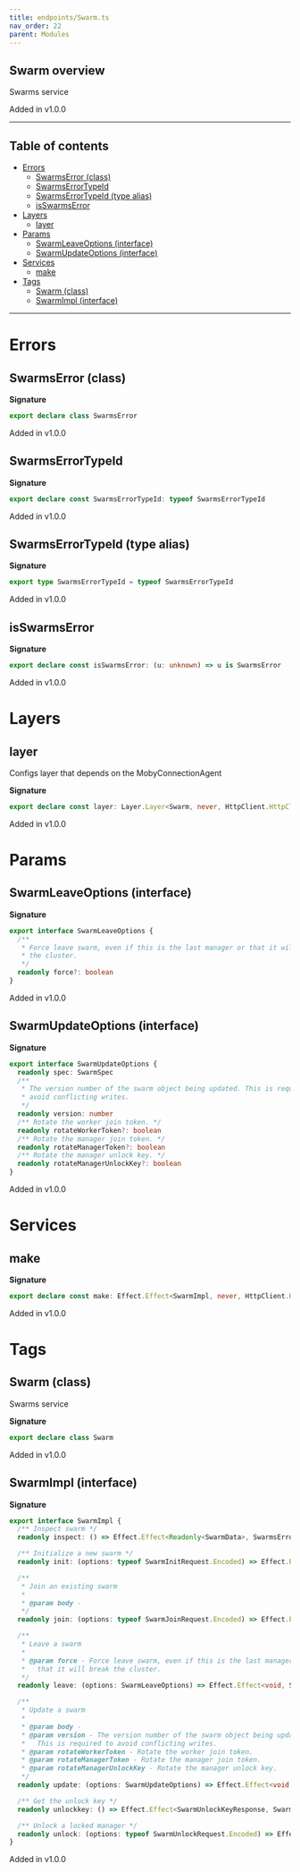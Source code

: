 ```yaml
---
title: endpoints/Swarm.ts
nav_order: 22
parent: Modules
---
```


## Swarm overview

Swarms service

Added in v1.0.0

---

<h2 class="text-delta">Table of contents</h2>

- [Errors](#errors)
  - [SwarmsError (class)](#swarmserror-class)
  - [SwarmsErrorTypeId](#swarmserrortypeid)
  - [SwarmsErrorTypeId (type alias)](#swarmserrortypeid-type-alias)
  - [isSwarmsError](#isswarmserror)
- [Layers](#layers)
  - [layer](#layer)
- [Params](#params)
  - [SwarmLeaveOptions (interface)](#swarmleaveoptions-interface)
  - [SwarmUpdateOptions (interface)](#swarmupdateoptions-interface)
- [Services](#services)
  - [make](#make)
- [Tags](#tags)
  - [Swarm (class)](#swarm-class)
  - [SwarmImpl (interface)](#swarmimpl-interface)

---

# Errors

## SwarmsError (class)

**Signature**

```ts
export declare class SwarmsError
```

Added in v1.0.0

## SwarmsErrorTypeId

**Signature**

```ts
export declare const SwarmsErrorTypeId: typeof SwarmsErrorTypeId
```

Added in v1.0.0

## SwarmsErrorTypeId (type alias)

**Signature**

```ts
export type SwarmsErrorTypeId = typeof SwarmsErrorTypeId
```

Added in v1.0.0

## isSwarmsError

**Signature**

```ts
export declare const isSwarmsError: (u: unknown) => u is SwarmsError
```

Added in v1.0.0

# Layers

## layer

Configs layer that depends on the MobyConnectionAgent

**Signature**

```ts
export declare const layer: Layer.Layer<Swarm, never, HttpClient.HttpClient.Default>
```

Added in v1.0.0

# Params

## SwarmLeaveOptions (interface)

**Signature**

```ts
export interface SwarmLeaveOptions {
  /**
   * Force leave swarm, even if this is the last manager or that it will break
   * the cluster.
   */
  readonly force?: boolean
}
```

Added in v1.0.0

## SwarmUpdateOptions (interface)

**Signature**

```ts
export interface SwarmUpdateOptions {
  readonly spec: SwarmSpec
  /**
   * The version number of the swarm object being updated. This is required to
   * avoid conflicting writes.
   */
  readonly version: number
  /** Rotate the worker join token. */
  readonly rotateWorkerToken?: boolean
  /** Rotate the manager join token. */
  readonly rotateManagerToken?: boolean
  /** Rotate the manager unlock key. */
  readonly rotateManagerUnlockKey?: boolean
}
```

Added in v1.0.0

# Services

## make

**Signature**

```ts
export declare const make: Effect.Effect<SwarmImpl, never, HttpClient.HttpClient.Default>
```

Added in v1.0.0

# Tags

## Swarm (class)

Swarms service

**Signature**

```ts
export declare class Swarm
```

Added in v1.0.0

## SwarmImpl (interface)

**Signature**

```ts
export interface SwarmImpl {
  /** Inspect swarm */
  readonly inspect: () => Effect.Effect<Readonly<SwarmData>, SwarmsError, never>

  /** Initialize a new swarm */
  readonly init: (options: typeof SwarmInitRequest.Encoded) => Effect.Effect<Readonly<string>, SwarmsError, never>

  /**
   * Join an existing swarm
   *
   * @param body -
   */
  readonly join: (options: typeof SwarmJoinRequest.Encoded) => Effect.Effect<void, SwarmsError, never>

  /**
   * Leave a swarm
   *
   * @param force - Force leave swarm, even if this is the last manager or
   *   that it will break the cluster.
   */
  readonly leave: (options: SwarmLeaveOptions) => Effect.Effect<void, SwarmsError, never>

  /**
   * Update a swarm
   *
   * @param body -
   * @param version - The version number of the swarm object being updated.
   *   This is required to avoid conflicting writes.
   * @param rotateWorkerToken - Rotate the worker join token.
   * @param rotateManagerToken - Rotate the manager join token.
   * @param rotateManagerUnlockKey - Rotate the manager unlock key.
   */
  readonly update: (options: SwarmUpdateOptions) => Effect.Effect<void, SwarmsError, never>

  /** Get the unlock key */
  readonly unlockkey: () => Effect.Effect<SwarmUnlockKeyResponse, SwarmsError, never>

  /** Unlock a locked manager */
  readonly unlock: (options: typeof SwarmUnlockRequest.Encoded) => Effect.Effect<void, SwarmsError, never>
}
```

Added in v1.0.0
